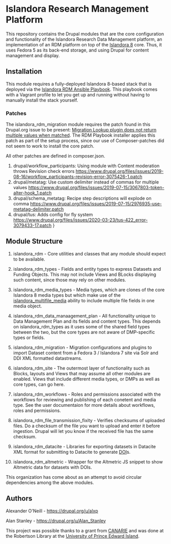# Islandora Research Management Platform

This repository contains the Drupal modules that are the core configuration and
functionality of the Islandora Research Data Management platform, an implementation
of an RDM platform on top of the [Islandora 8](https://islandora.ca/) core.
Thus, it uses Fedora 5 as its back-end storage, and using Drupal for content
management and display.


## Installation

This module requires a fully-deployed Islandora 8-based stack that is deployed
via the [Islandora RDM Ansible Playbook](https://github.com/roblib/rdm-playbook).
This playbook comes with a Vagrant profile to let you get up and running without
having to manually install the stack yourself.

### Patches

The islandora_rdm_migration module requires the patch found in this Drupal.org issue to be present:
[Migration Lookup plugin does not return multiple values when matched](https://www.drupal.org/project/drupal/issues/2890844).
The RDM Playbook installer applies this patch as part of the setup process,
since our use of Composer-patches did not seem to work to install the core patch.

All other patches are defined in composer.json.


  1. drupal/workflow_participants: Using module with Content moderation throws Revision check errors
      https://www.drupal.org/files/issues/2019-08-16/workflow_participants-revision-error-3075426-1.patch
  2. drupal/metatag: Use custom delimiter instead of commas for multiple values
      https://www.drupal.org/files/issues/2019-07-15/3067803-token-alter-hook_1.patch
  3. drupal/schema_metatag: Recipe step descriptions will explode on comma
      https://www.drupal.org/files/issues/2019-07-15/2976935-use-metatag-delimiter.patch
  4. drupal/tus: Adds config for fly system
      https://www.drupal.org/files/issues/2020-03-23/tus-422_error-3079433-17.patch
            }

## Module Structure

1. islandora_rdm - Core utilities and classes that any module should expect to be available.

1. islandora_rdm_types - Fields and entity types to express Datasets and Funding Objects.
This may not include Views and BLocks displaying such content, since those may rely on
other modules.

1. islandora_rdm_media_types - Media types, which are clones of the core Islandora 8
media types but which make use of the [islandora_multifile_media](https://github.com/roblib/islandora_rdm_multifile_media)
ability to include multiple file fields in one media object.

1. islandora_rdm_data_manaagement_plan - All functionality unique to Data Management Plan
and its fields and content types. This depends on islandora_rdm_types as it uses
some of the shared field types between the two, but the core types are not aware of
DMP-specific types or fields.

1. islandora_rdm_migration - Migration configurations and plugins to import Dataset content
from a Fedora 3 / Islandora 7 site via Solr and DDI XML formatted datastreams.

1. islandora_rdm_site - The outermost layer of functionality such as Blocks, layouts
and Views that may assume all other modules are enabled. Views that include different
media types, or DMPs as well as core types, can go here.

1. islandora_rdm_workflows - Roles and permissions associated with the workflows
for reviewing and publishing of each conetent and media type. See the user
documentaion for more details about workflows, roles and permissions.

1. islandora_rdm_file_transmission_fixity - Verifies checksums of uploaded files.
Do a checksum of the file you want to upload and enter it before ingestion.  Drupal will let you know if the received file has the same checksum.
1. islandora_rdm_datacite - Libraries for exporting datasets in Datacite XML format
for submitting to Datacite to generate [DOI](https://doi.org/)s.

1. islandora_rdm_altmetric - Wrapper for the Altmetric JS snippet to show Altmetric data for
datasets with DOIs.

This organization has come about as an attempt to avoid circular dependencies among
the above modules.


## Authors

Alexander O'Neill - https://drupal.org/u/alxp

Alan Stanley - https://drupal.org/u/Alan_Stanley

This project was possible thanks to a grant from [CANARIE](https://canarie.ca)
and was done at the Robertson Library at the [University of Prince Edward Island](https://www.upei.ca/).
